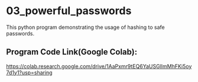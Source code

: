 # 03_powerful_passwords
This python program demonstrating the usage of hashing to safe passwords.

## Program Code Link(Google Colab):
https://colab.research.google.com/drive/1AaPxmr9tEQ6YaUSGlImMhFKi5oy7d1y1?usp=sharing
